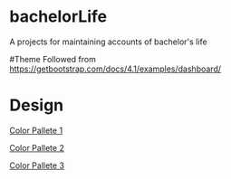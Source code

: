 # bachelorLife
A projects for maintaining accounts of bachelor's life 

#Theme
Followed from https://getbootstrap.com/docs/4.1/examples/dashboard/

# Design
[Color Pallete 1](https://colorhunt.co/palette/114244)

[Color Pallete 2](https://colorhunt.co/palette/138966)

[Color Pallete 3](https://colorhunt.co/palette/138147) 

